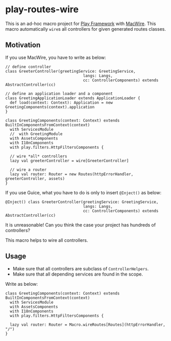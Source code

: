 # play-routes-wire

This is an ad-hoc macro project for [Play Framework](https://www.playframework.com/) with [MacWire](https://softwaremill.com/open-source/).
This macro automatically `wire`s all controllers for given generated routes classes.

## Motivation

If you use MacWire, you have to write as below:

```
// define controller
class GreeterController(greetingService: GreetingService,
                                  langs: Langs,
                                  cc: ControllerComponents) extends AbstractController(cc)

// define an application loader and a component
class GreetingApplicationLoader extends ApplicationLoader {
  def load(context: Context): Application = new GreetingComponents(context).application
}

class GreetingComponents(context: Context) extends BuiltInComponentsFromContext(context)
  with ServicesModule
  //  with GreetingModule
  with AssetsComponents
  with I18nComponents
  with play.filters.HttpFiltersComponents {

  // wire *all* controllers
  lazy val greeterController = wire[GreeterController]

  // wire a router
  lazy val router: Router = new Routes(httpErrorHandler, greeterController, assets)
}
```

If you use Guice, what you have to do is only to insert `@Inject()` as below:

```
@Inject() class GreeterController(greetingService: GreetingService,
                                  langs: Langs,
                                  cc: ControllerComponents) extends AbstractController(cc)
```

It is unreasonable! Can you think the case your project has hundreds of controllers?

This macro helps to wire all controllers.

## Usage

- Make sure that all controllers are subclass of `ControllerHelpers`.
- Make sure that all depending services are found in the scope.

Write as below:

```
class GreetingComponents(context: Context) extends BuiltInComponentsFromContext(context)
  with ServicesModule
  with AssetsComponents
  with I18nComponents
  with play.filters.HttpFiltersComponents {

  lazy val router: Router = Macro.wireRoutes[Routes](httpErrorHandler, "/")
}
```
